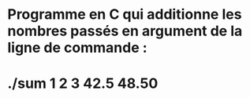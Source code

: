 # Programme en C qui additionne les nombres passés en argument de la ligne de commande : 
# ./sum 1 2 3 42.5 48.50
